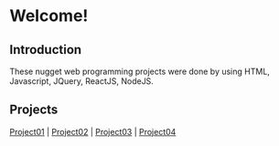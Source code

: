         
# Welcome!


## Introduction
These nugget web programming projects were done by using HTML, Javascript, JQuery, ReactJS, NodeJS.


## Projects
[Project01](https://ashleyjhkoo.github.io/WebProgrammingWithJavascript/Project01_HTML) | [Project02](https://ashleyjhkoo.github.io/WebProgrammingWithJavascript/Project02_Javascript) | [Project03](https://ashleyjhkoo.github.io/WebProgrammingWithJavascript/Project03_JQuery-Calculator) | [Project04](https://ashleyjhkoo.github.io/WebProgrammingWithJavascript/Project04_ReactJS)
